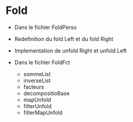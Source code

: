 # Fold

-  Dans le fichier FoldPerso
  -  Redefinition du fold Left et du fold Right
  -  Implementation de unfold Right et unfold Left 


- Dans le fichier FoldFct
  - sommeList
  - inverseList
  - facteurs
  - decompositioBase
  - mapUnfold
  - filterUnfold
  - filterMapUnfold
  
